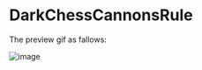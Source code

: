 # DarkChessCannonsRule

The preview gif as fallows:

![image](https://github.com/ParkerChen001/DarkChessCannonsRule/blob/main/DarkChessCannonsRule.gif)
